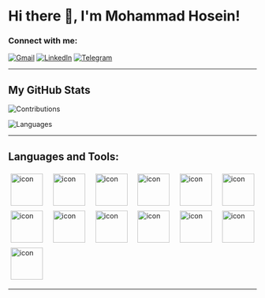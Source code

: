 # Hi there 👋, I'm Mohammad Hosein!


### Connect with me:


[![Gmail](https://img.shields.io/badge/Gmail-%23EA4335.svg?style=for-the-badge&logo=Gmail&logoColor=white)](mailto:mohammad.sh8186@gmail.com)
[![LinkedIn](https://img.shields.io/badge/LinkedIn-%230A66C2.svg?style=for-the-badge&logo=LinkedIn&logoColor=white)](https://linkedin.com/in/mohammad-hosein-shahbazi/)
[![Telegram](https://img.shields.io/badge/Telegram-%232CA5E0.svg?style=for-the-badge&logo=Telegram&logoColor=white)](https://t.me/@Hartage8186)

---

## My GitHub Stats

![Contributions](https://github-readme-streak-stats.herokuapp.com/?user=mohammad8186&theme=dark&hide_border=true)

![Languages](https://github-readme-stats.vercel.app/api/top-langs/?username=mohammad8186&layout=compact&theme=dark&hide_border=true)

---

## Languages and Tools:

<div style="display: flex; flex-wrap: wrap; justify-content: space-between;">
    <div style="margin: 5px;"><img src="https://techstack-generator.vercel.app/python-icon.svg" alt="icon" width="65" height="65" /></div>
    <div style="margin: 5px;"><img src="https://techstack-generator.vercel.app/github-icon.svg" alt="icon" width="65" height="65" /></div>
    <div style="margin: 5px;"><img src="https://techstack-generator.vercel.app/restapi-icon.svg" alt="icon" width="65" height="65" /></div>
    <div style="margin: 5px;"><img src="https://techstack-generator.vercel.app/django-icon.svg" alt="icon" width="65" height="65" /></div>
    <div style="margin: 5px;"><img src="https://techstack-generator.vercel.app/docker-icon.svg" alt="icon" width="65" height="65" /></div>
    <div style="margin: 5px;"><img src="https://techstack-generator.vercel.app/aws-icon.svg" alt="icon" width="65" height="65" /></div>
    <div style="margin: 5px;"><img src="https://techstack-generator.vercel.app/kubernetes-icon.svg" alt="icon" width="65" height="65" /></div>
    <div style="margin: 5px;"><img src="https://techstack-generator.vercel.app/java-icon.svg" alt="icon" width="65" height="65" /></div>
    <div style="margin: 5px;"><img src="https://techstack-generator.vercel.app/mysql-icon.svg" alt="icon" width="65" height="65" /></div>
    <div style="margin: 5px;"><img src="https://techstack-generator.vercel.app/react-icon.svg" alt="icon" width="65" height="65" /></div>
    <div style="margin: 5px;"><img src="https://techstack-generator.vercel.app/js-icon.svg" alt="icon" width="65" height="65" /></div>
    <div style="margin: 5px;"><img src="https://techstack-generator.vercel.app/cpp-icon.svg" alt="icon" width="65" height="65" /></div>
    <div style="margin: 5px;"><img src="https://techstack-generator.vercel.app/nginx-icon.svg" alt="icon" width="65" height="65" /></div>
</div>


---



